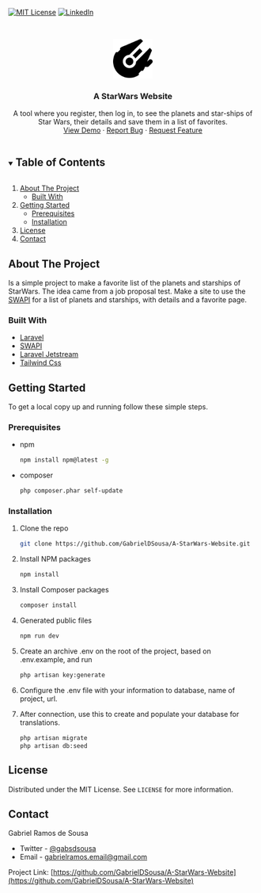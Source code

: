 <!--
*** Thanks for checking out the Best-README-Template. If you have a suggestion
*** that would make this better, please fork the repo and create a pull request
*** or simply open an issue with the tag "enhancement".
*** Thanks again! Now go create something AMAZING! :D
***
***
***
*** To avoid retyping too much info. Do a search and replace for the following:
*** github_username, repo_name, twitter_handle, email, project_title, project_description
-->



<!-- PROJECT SHIELDS -->
<!--
*** I'm using markdown "reference style" links for readability.
*** Reference links are enclosed in brackets [ ] instead of parentheses ( ).
*** See the bottom of this document for the declaration of the reference variables
*** for contributors-url, forks-url, etc. This is an optional, concise syntax you may use.
*** https://www.markdownguide.org/basic-syntax/#reference-style-links
-->

[![MIT License][license-shield]][license-url]
[![LinkedIn][linkedin-shield]][linkedin-url]



<!-- PROJECT LOGO -->
<br />
<p align="center">
  <a href="https://github.com/GabrielDSousa/A-StarWars-Website">
    <img src="resources/svg/rocket-24.png" alt="Logo" width="80" height="80">
  </a>

  <h3 align="center">A StarWars Website</h3>

  <p align="center">
    A tool where you register, then log in, to see the planets and star-ships of Star Wars, their details and save them in a list of favorites.
    <br />
    <a href="http://gentle-peak-30769.herokuapp.com">View Demo</a>
    ·
    <a href="https://github.com/GabrielDSousa/A-StarWars-Website/issues">Report Bug</a>
    ·
    <a href="https://github.com/GabrielDSousa/A-StarWars-Website/issues">Request Feature</a>
  </p>
</p>



<!-- TABLE OF CONTENTS -->
<details open="open">
  <summary><h2 style="display: inline-block">Table of Contents</h2></summary>
  <ol>
    <li>
      <a href="#about-the-project">About The Project</a>
      <ul>
        <li><a href="#built-with">Built With</a></li>
      </ul>
    </li>
    <li>
      <a href="#getting-started">Getting Started</a>
      <ul>
        <li><a href="#prerequisites">Prerequisites</a></li>
        <li><a href="#installation">Installation</a></li>
      </ul>
    </li>
    <li><a href="#license">License</a></li>
    <li><a href="#contact">Contact</a></li>
  </ol>
</details>



<!-- ABOUT THE PROJECT -->
## About The Project
Is a simple project to make a favorite list of the planets and starships of StarWars. 
The idea came from a job proposal test. Make a site to use the [SWAPI](https://swapi.dev/)
for a list of planets and starships, with details and a favorite page.  


### Built With

* [Laravel](https://laravel.com/)
* [SWAPI](https://swapi.dev/)
* [Laravel Jetstream](https://jetstream.laravel.com/1.x/introduction.html)
* [Tailwind Css](https://tailwindcss.com/)



<!-- GETTING STARTED -->
## Getting Started

To get a local copy up and running follow these simple steps.

### Prerequisites

* npm
  ```sh
  npm install npm@latest -g
  ```
  
* composer
    ```sh
    php composer.phar self-update
    ```

### Installation

1. Clone the repo
   ```sh
   git clone https://github.com/GabrielDSousa/A-StarWars-Website.git
   ```
2. Install NPM packages
   ```sh
   npm install
   ```
3. Install Composer packages
      ```sh
      composer install
      ```
4. Generated public files
      ```sh
      npm run dev
      ```
5. Create an archive .env on the root of the project, based on .env.example, and run
      ```sh
      php artisan key:generate
      ```
6. Configure the .env file with your information to database, name of project, url.
    
7. After connection, use this to create and populate your database for translations.
    ```shell script
   php artisan migrate
   php artisan db:seed
    ```

<!-- USAGE EXAMPLES -->

<!-- LICENSE -->
## License

Distributed under the MIT License. See `LICENSE` for more information.

<!-- CONTACT -->
## Contact

Gabriel Ramos de Sousa 
- Twitter - [@gabsdsousa](https://twitter.com/GabsDSousa) 
- Email - [gabrielramos.email@gmail.com](mailto:gabrielramos.email@gmail.com)

Project Link: [https://github.com/GabrielDSousa/A-StarWars-Website](https://github.com/GabrielDSousa/A-StarWars-Website)

<!-- MARKDOWN LINKS & IMAGES -->
<!-- https://www.markdownguide.org/basic-syntax/#reference-style-links -->

[license-shield]: https://img.shields.io/github/license/othneildrew/Best-README-Template.svg?style=for-the-badge
[license-url]: https://github.com/GabrielDSousa/A-StarWars-Website/blob/main/LICENSE
[linkedin-shield]: https://img.shields.io/badge/-LinkedIn-black.svg?style=for-the-badge&logo=linkedin&colorB=555
[linkedin-url]: https://www.linkedin.com/in/gabrieldsousa/
